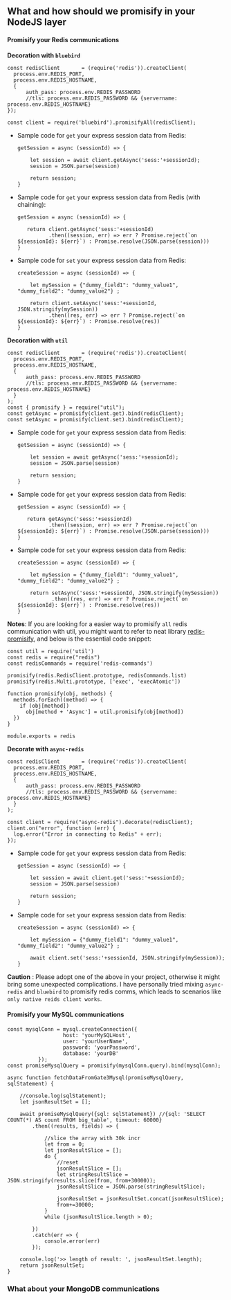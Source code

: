 ## What and how should we promisify in your NodeJS layer


#### Promisify your Redis communications

**Decoration with `bluebird`**
```
const redisClient       = (require('redis')).createClient(
  process.env.REDIS_PORT,
  process.env.REDIS_HOSTNAME,
  {
      auth_pass: process.env.REDIS_PASSWORD
      //tls: process.env.REDIS_PASSWORD && {servername: process.env.REDIS_HOSTNAME}
});

const client = require('bluebird').promisifyAll(redisClient);
```
* Sample code for `get` your express session data from Redis:
    ```
    getSession = async (sessionId) => {
    
        let session = await client.getAsync('sess:'+sessionId);
        session = JSON.parse(session)
    
        return session;
    }
    ```
* Sample code for `get` your express session data from Redis (with chaining):
    ```
    getSession = async (sessionId) => {
    
       return client.getAsync('sess:'+sessionId)
              .then((session, err) => err ? Promise.reject(`on ${sessionId}: ${err}`) : Promise.resolve(JSON.parse(session))) 
    }
    ```    
* Sample code for `set` your express session data from Redis:
    ```
    createSession = async (sessionId) => {
    
        let mySession = {"dummy_field1": "dummy_value1", "dummy_field2": "dummy_value2"} ;
        
        return client.setAsync('sess:'+sessionId, JSON.stringify(mySession))
              .then((res, err) => err ? Promise.reject(`on ${sessionId}: ${err}`) : Promise.resolve(res))
    }
    ```    

**Decoration with `util`**
```
const redisClient       = (require('redis')).createClient(
  process.env.REDIS_PORT,
  process.env.REDIS_HOSTNAME,
  {
      auth_pass: process.env.REDIS_PASSWORD
      //tls: process.env.REDIS_PASSWORD && {servername: process.env.REDIS_HOSTNAME}
  }
);
const { promisify } = require("util");
const getAsync = promisify(client.get).bind(redisClient);
const setAsync = promisify(client.set).bind(redisClient);
```
* Sample code for `get` your express session data from Redis:
    ```
    getSession = async (sessionId) => {
    
        let session = await getAsync('sess:'+sessionId);
        session = JSON.parse(session)
    
        return session;
    }
    ```
* Sample code for `get` your express session data from Redis: 
    ```
    getSession = async (sessionId) => {
    
       return getAsync('sess:'+sessionId)
              .then((session, err) => err ? Promise.reject(`on ${sessionId}: ${err}`) : Promise.resolve(JSON.parse(session))) 
    }
    ```    
* Sample code for `set` your express session data from Redis:
    ```
    createSession = async (sessionId) => {
        
        let mySession = {"dummy_field1": "dummy_value1", "dummy_field2": "dummy_value2"} ;
            
        return setAsync('sess:'+sessionId, JSON.stringify(mySession))
               .then((res, err) => err ? Promise.reject(`on ${sessionId}: ${err}`) : Promise.resolve(res))
    }
    ```   
**Notes**: If you are looking for a easier way to promisify `all` redis communication with util, you might want to refer to neat library [redis-promisify](https://github.com/zenxds/redis-promisify), and below is the essential code snippet:
```
const util = require('util')
const redis = require("redis")
const redisCommands = require('redis-commands')

promisify(redis.RedisClient.prototype, redisCommands.list)
promisify(redis.Multi.prototype, ['exec', 'execAtomic'])

function promisify(obj, methods) {
  methods.forEach((method) => {
    if (obj[method])
      obj[method + 'Async'] = util.promisify(obj[method])
  })
}

module.exports = redis
```

**Decorate with `async-redis`**
```
const redisClient       = (require('redis')).createClient(
  process.env.REDIS_PORT,
  process.env.REDIS_HOSTNAME,
  {
      auth_pass: process.env.REDIS_PASSWORD
      //tls: process.env.REDIS_PASSWORD && {servername: process.env.REDIS_HOSTNAME}
  }
);

const client = require("async-redis").decorate(redisClient);
client.on("error", function (err) {
  log.error("Error in connecting to Redis" + err);
});
```
* Sample code for `get` your express session data from Redis:
    ```
    getSession = async (sessionId) => {
    
        let session = await client.get('sess:'+sessionId);
        session = JSON.parse(session)
    
        return session;
    }
    ```
* Sample code for `set` your express session data from Redis:
    ```
    createSession = async (sessionId) => {
        
        let mySession = {"dummy_field1": "dummy_value1", "dummy_field2": "dummy_value2"} ;
            
        await client.set('sess:'+sessionId, JSON.stringify(mySession));
    }
    ``` 

**Caution** : Please adopt one of the above in your project, otherwise it might bring some unexpected complications. I have personally tried mixing `async-redis` and `bluebird` to promisify redis comms, which leads to scenarios like `only native reids client works`. 

#### Promisify your MySQL communications
```
const mysqlConn = mysql.createConnection({
                  host: 'yourMySQLHost',
                  user: 'yourUserName',
                  password: 'yourPassword',
                  database: 'yourDB'
          });
const promiseMysqlQuery = promisify(mysqlConn.query).bind(mysqlConn);

async function fetchDataFromGate3Mysql(promiseMysqlQuery, sqlStatement) {

    //console.log(sqlStatement);
    let jsonResultSet = [];

    await promiseMysqlQuery({sql: sqlStatement}) //{sql: 'SELECT COUNT(*) AS count FROM big_table', timeout: 60000}
        .then((results, fields) => {

            //slice the array with 30k incr
            let from = 0;
            let jsonResultSlice = [];
            do {
                //reset
                jsonResultSlice = [];
                let stringResultSlice = JSON.stringify(results.slice(from, from+30000));
                jsonResultSlice = JSON.parse(stringResultSlice);

                jsonResultSet = jsonResultSet.concat(jsonResultSlice);
                from+=30000;
            }
            while (jsonResultSlice.length > 0);

        })
        .catch(err => {
            console.error(err)
        });

    console.log('>> length of result: ', jsonResultSet.length);
    return jsonResultSet;
}
```


### What about your MongoDB communications
